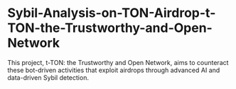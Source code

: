 # Sybil-Analysis-on-TON-Airdrop-t-TON-the-Trustworthy-and-Open-Network
This project, t-TON: the Trustworthy and Open Network, aims to counteract these bot-driven activities that exploit airdrops through advanced AI and data-driven Sybil detection.
